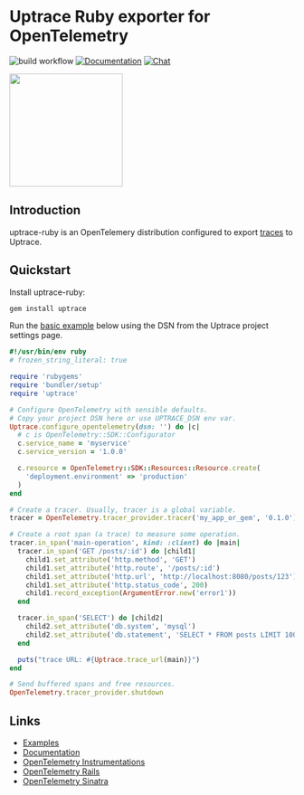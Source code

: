 # Uptrace Ruby exporter for OpenTelemetry

![build workflow](https://github.com/uptrace/uptrace-ruby/actions/workflows/build.yml/badge.svg)
[![Documentation](https://img.shields.io/badge/uptrace-documentation-informational)](https://uptrace.dev/get/opentelemetry-ruby.html)
[![Chat](https://img.shields.io/badge/-telegram-red?color=white&logo=telegram&logoColor=black)](https://t.me/uptrace)

<a href="https://uptrace.dev/get/opentelemetry-ruby.html">
  <img src="https://uptrace.dev/get/devicon/ruby-original.svg" height="200px" />
</a>

## Introduction

uptrace-ruby is an OpenTelemery distribution configured to export
[traces](https://uptrace.dev/opentelemetry/distributed-tracing.html) to Uptrace.

## Quickstart

Install uptrace-ruby:

```bash
gem install uptrace
```

Run the [basic example](example/basic) below using the DSN from the Uptrace project settings page.

```ruby
#!/usr/bin/env ruby
# frozen_string_literal: true

require 'rubygems'
require 'bundler/setup'
require 'uptrace'

# Configure OpenTelemetry with sensible defaults.
# Copy your project DSN here or use UPTRACE_DSN env var.
Uptrace.configure_opentelemetry(dsn: '') do |c|
  # c is OpenTelemetry::SDK::Configurator
  c.service_name = 'myservice'
  c.service_version = '1.0.0'

  c.resource = OpenTelemetry::SDK::Resources::Resource.create(
    'deployment.environment' => 'production'
  )
end

# Create a tracer. Usually, tracer is a global variable.
tracer = OpenTelemetry.tracer_provider.tracer('my_app_or_gem', '0.1.0')

# Create a root span (a trace) to measure some operation.
tracer.in_span('main-operation', kind: :client) do |main|
  tracer.in_span('GET /posts/:id') do |child1|
    child1.set_attribute('http.method', 'GET')
    child1.set_attribute('http.route', '/posts/:id')
    child1.set_attribute('http.url', 'http://localhost:8080/posts/123')
    child1.set_attribute('http.status_code', 200)
    child1.record_exception(ArgumentError.new('error1'))
  end

  tracer.in_span('SELECT') do |child2|
    child2.set_attribute('db.system', 'mysql')
    child2.set_attribute('db.statement', 'SELECT * FROM posts LIMIT 100')
  end

  puts("trace URL: #{Uptrace.trace_url(main)}")
end

# Send buffered spans and free resources.
OpenTelemetry.tracer_provider.shutdown
```

## Links

- [Examples](example)
- [Documentation](https://uptrace.dev/get/opentelemetry-ruby.html)
- [OpenTelemetry Instrumentations](https://uptrace.dev/opentelemetry/instrumentations/?lang=ruby)
- [OpenTelemetry Rails](https://uptrace.dev/opentelemetry/instrumentations/ruby-rails.html)
- [OpenTelemetry Sinatra](https://uptrace.dev/opentelemetry/instrumentations/ruby-sinatra.html)
